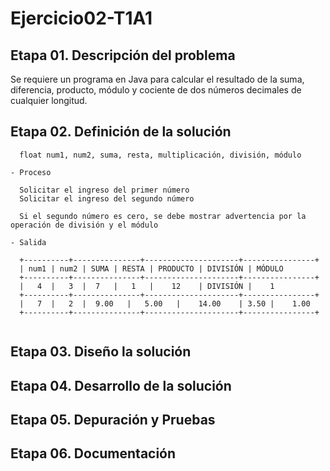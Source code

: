 # Ejercicio02-T1A1
## Etapa 01. Descripción del problema
Se requiere un programa en Java para calcular el resultado de la suma, diferencia, producto, módulo y cociente de dos números decimales de cualquier longitud.

## Etapa 02. Definición de la solución
~~~ Entrada
  float num1, num2, suma, resta, multiplicación, división, módulo
  
- Proceso

  Solicitar el ingreso del primer número
  Solicitar el ingreso del segundo número
  
  Si el segundo número es cero, se debe mostrar advertencia por la operación de división y el módulo
 
- Salida
  
  +----------+---------------+---------------------+----------------+
  | num1 | num2 | SUMA | RESTA | PRODUCTO | DIVISIÓN | MÓDULO
  +----------+---------------+---------------------+----------------+
  |   4  |   3  |  7   |   1   |    12    | DIVISIÓN |    1
  +----------+---------------+---------------------+----------------+
  |   7  |   2  |  9.00   |   5.00   |    14.00    | 3.50 |    1.00
  +----------+---------------+---------------------+----------------+
  
  ~~~
## Etapa 03. Diseño la solución
## Etapa 04. Desarrollo de la solución
## Etapa 05. Depuración y Pruebas
## Etapa 06. Documentación
